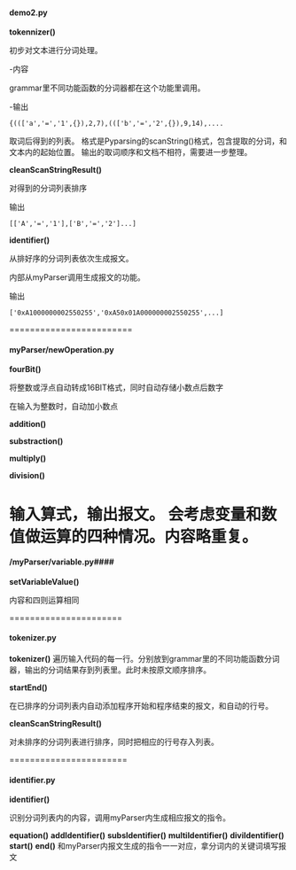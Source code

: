 #### demo2.py ####


**tokennizer()**

初步对文本进行分词处理。


-内容

grammar里不同功能函数的分词器都在这个功能里调用。

-输出
```
{((['a','=','1',{}),2,7),((['b','=','2',{}),9,14),....
```
取词后得到的列表。
格式是Pyparsing的scanString()格式，包含提取的分词，和文本内的起始位置。
输出的取词顺序和文档不相符，需要进一步整理。


**cleanScanStringResult()**

对得到的分词列表排序

输出

```
[['A','=','1'],['B','=','2']...]
```


**identifier()**

从排好序的分词列表依次生成报文。

内部从myParser调用生成报文的功能。


输出

```
['0xA1000000002550255','0xA50x01A000000002550255',...]
```
========================
#### myParser/newOperation.py ####

**fourBit()**

将整数或浮点自动转成16BIT格式，同时自动存储小数点后数字

在输入为整数时，自动加小数点

**addition()**


**substraction()**


**multiply()**


**division()**

输入算式，输出报文。
会考虑变量和数值做运算的四种情况。内容略重复。
======================
#### /myParser/variable.py####

**setVariableValue()**


内容和四则运算相同


======================
#### tokenizer.py ####

**tokenizer()**
遍历输入代码的每一行。分别放到grammar里的不同功能函数分词器，输出的分词结果存到列表里。此时未按原文顺序排序。


**startEnd()**

在已排序的分词列表内自动添加程序开始和程序结束的报文，和自动的行号。

**cleanScanStringResult()**

对未排序的分词列表进行排序，同时把相应的行号存入列表。

=======================

#### identifier.py ####

**identifier()**

识别分词列表内的内容，调用myParser内生成相应报文的指令。

**equation()**
**addIdentifier()**
**subsIdentifier()**
**multiIdentifier()**
**diviIdentifier()**
**start()**
**end()**
和myParser内报文生成的指令一一对应，拿分词内的关键词填写报文
